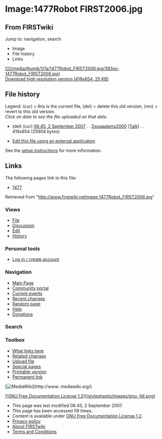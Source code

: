 # Image:1477Robot FIRST2006.jpg

## From FIRSTwiki

Jump to: navigation, search

- Image
- File history
- Links

[![](/media/thumb/1/1a/1477Robot_FIRST2006.jpg/383px-
1477Robot_FIRST2006.jpg)](/media/1/1a/1477Robot_FIRST2006.jpg)<br>
[Download high resolution version (418x654, 25 KB)](/media/1/1a/1477Robot_FIRST2006.jpg)

## File history

Legend: (cur) = this is the current file, (del) = delete this old version, (rev) = revert to this old version.<br>
_Click on date to see the file uploaded on that date_.

- (del) (cur) [06:45, 2 September 2007](/media/1/1a/1477Robot_FIRST2006.jpg "/media/1/1a/1477Robot FIRST2006.jpg") . . [Dougadams2000](/index.php?title=User:Dougadams2000&action=edit "User:Dougadams2000") ([Talk](User_talk:Dougadams2000 "User talk:Dougadams2000")) . . 418x654 (25904 bytes)

- [Edit this file using an external application](/index.php?title=Image:1477Robot_FIRST2006.jpg&action=edit&externaledit=true&mode=file "Image:1477Robot FIRST2006.jpg")

See the [setup instructions](http://meta.wikimedia.org/wiki/Help:External_editors "http://meta.wikimedia.org/wiki/Help:External_editors") for more information.

## Links

The following pages link to this file:

- [1477](1477 "1477")

Retrieved from "<http://www.firstwiki.netImage:1477Robot_FIRST2006.jpg>"

### Views

- [File](Image:1477Robot_FIRST2006.jpg)
- [Discussion](/index.php?title=Image_talk:1477Robot_FIRST2006.jpg&action=edit)
- [Edit](/index.php?title=Image:1477Robot_FIRST2006.jpg&action=edit)
- [History](/index.php?title=Image:1477Robot_FIRST2006.jpg&action=history)

### Personal tools

- [Log in / create account](/index.php?title=Special:Userlogin&returnto=Image:1477Robot_FIRST2006.jpg)

[](Main_Page "Main Page")

### Navigation

- [Main Page](Main_Page)
- [Community portal](FIRSTwiki:Community_portal)
- [Current events](Current_events)
- [Recent changes](Special:Recentchanges)
- [Random page](Special:Random)
- [Help](FIRSTwiki:Help)
- [Donations](FIRSTwiki:Site_support)

### Search

### Toolbox

- [What links here](Special:Whatlinkshere/Image:1477Robot_FIRST2006.jpg)
- [Related changes](Special:Recentchangeslinked/Image:1477Robot_FIRST2006.jpg)
- [Upload file](Special:Upload)
- [Special pages](Special:Specialpages)
- [Printable version](/index.php?title=Image:1477Robot_FIRST2006.jpg&printable=yes)
- [Permanent link](/index.php?title=Image:1477Robot_FIRST2006.jpg&oldid=62834)

[![MediaWiki](/skins/common/images/poweredby_mediawiki_88x31.png)](http://www.
mediawiki.org/)

[![GNU Free Documentation License 1.2](/stylesheets/images/gnu-
fdl.png)](http://www.gnu.org/copyleft/fdl.html)

- This page was last modified 06:45, 2 September 2007.
- This page has been accessed 59 times.
- Content is available under [GNU Free Documentation License 1.2](http://www.gnu.org/copyleft/fdl.html "http://www.gnu.org/copyleft/fdl.html").
- [Privacy policy](FIRSTwiki:Privacy_policy "FIRSTwiki:Privacy policy")
- [About FIRSTwiki](FIRSTwiki:About "FIRSTwiki:About")
- [Terms and Conditions](FIRSTwiki:Terms_and_conditions "FIRSTwiki:Terms and conditions")
